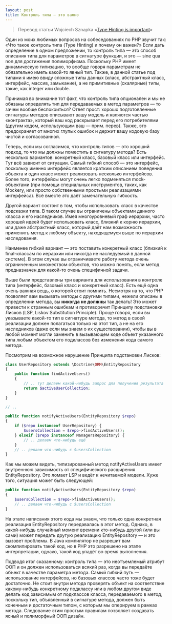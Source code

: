 ```yaml
---
layout: post
title: Контроль типа — это важно
---
```


> Перевод статьи Wojciech Sznapka
> «[Type Hinting is important](http://blog.sznapka.pl/type-hinting-is-important/)»

Один из моих любимых вопросов на собеседованиях по PHP звучит так: «Что такое контроль типа (Type Hinting) и почему он важен?»
Если дать определение в одном предложении, то контроль типа — это способ описания типа для параметров в сигнатуре функции,
и это — <span class="clarify" title="необходимое условие, лат.">sine qua non</span> для достижения полиморфизма.
Поскольку PHP имеет динамическую типизацию, то вообще говоря параметрам не обязательно
иметь какой-то явный тип. Также, в данной статье под типами я имею ввиду сложные типы данных (класс, абстрактный класс, интерфейс,
массив, замыкание), а не примитивные (скалярные) типы, такие, как integer или double.

Принимая во внимание тот факт, что контроль типа опционален и мы не обязаны определять тип для передаваемых в метод параметров — то зачем вообще беспокоиться?
Ответ прост: хорошо подготовленные сигнатуры методов описывают вашу модель и являются частью «контракта», который ваш код раскрывает
перед его потребителями (другим кодом, использующим ваш — прим. перев). Также, это предохраняет от многих глупых ошибок и держит вашу
кодовую базу чистой и согласованной.

Теперь, если мы согласимся, что контроль типов — это хороший подход, то что мы должны поместить в сигнатуру метода?
Есть несколько вариантов: конкретный класс, базовый класс или интерфейс.
Тут всё зависит от ситуации.
Самый гибкий способ — это интерфейс, поскольку именно интерфейс является кратким описанием поведения объекта
и один класс может реализовать несколько интерфейсов.
Более того, интерфейсы могут очень легко подменяться mock-объектами (при помощи специальных инструментов,
таких, как Mockery, или просто собственными простыми реализациями интерфейса).
Всё вместе это даёт замечательную гибкость.

Другой вариант состоит в том, чтобы использовать класс в качестве подсказки типа.
В таком случае вы ограничены объектами  данного класса и его наследников.
Имея многоуровневый граф иерархии, часто хорошей идеей будет использовать класс, близкий к корню иерархии,
или даже абстрактный класс, который даёт нам возможность применить метод к любому объекту,
находящемуся выше по иерархии наследования.

Наименее гибкий вариант — это поставить конкретный класс (близкий к final-классам по иерархии или никогда не наследуемый в данной системе).
В этом случае вы ограничиваете работу метода очень ограниченным множеством объектов, что можно понять, если метод предназначен для какой-то
очень специфичной задачи.

Выше были представлены три варианта для использования в контроле типа (интерфейс, базовый класс и конкретный класс).
Есть ещё одна очень важная вещь, о которой стоит помнить.
Несмотря на то, что PHP позволяет вам вызывать методы с другими типами, нежели описаны в определении метода,
вы __никогда не должны__ так делать! Это может привести к странным ошибкам и противоречит
Принципу подстановки Лисков (LSP, Liskov Substitution Principle).
Проще говоря, если вы указываете какой-то тип в сигнатуре метода, то метод в своей реализации должен полагаться только на этот тип,
а не на его наследников (даже если мы знаем о их существовании), чтобы вы в любой момент
могли заменить в вызывающем коде объект указанного типа любым объектом его подклассов без изменения кода самого метода.

Посмотрим на возможное нарушение Принципа подстановки Лисков:

```php
class UserRepository extends \Doctrine\ORM\EntityRepository
{
    public function findActiveUsers()
    {
        // .. тут делаем какой-нибудь запрос для получения результата
        return $activeUserCollection;
    }
}

// ..

public function notifyActiveUsers(EntityRepository $repo)
{
    if ($repo instanceof UserRepository) {
        $usersCollection = $repo->findActiveUsers();
    } elseif ($repo instanceof ManagersRepository) {
        // .. делаем что-нибудь ещё
    }
    // .. делаем что-нибудь с $usersCollection
}
```

Как мы можем видеть, типизированный метод notifyActiveUsers имеет внутреннюю
зависимость от специфического расширения EntityRepository.
Это ломает LSP и ведёт к нечитаемой модели. Хуже того, ситуация может быть следующей:

```php
public function notifyActiveUsers(EntityRepository $repo)
{
    $usersCollection = $repo->findActiveUsers();
    // .. делаем что-нибудь с $usersCollection
}
```

На этапе написания этого кода мы знаем, что только одна конкретная реализация EntityRepository передавалась в этот метод.
Однако, в какой-нибудь случайный момент времени
кто-нибудь другой (или вы сами) может передать другую реализацию EntityRepository — и это вызовет проблемы. В Java компилятор не разрешит
вам скомпилировать такой код, но в PHP это разрешено на этапе интерпретации, однако, такой код упадёт во время выполнения.

Подводя итог сказанному: контроль типа — это неотъемлемый атрибут ООП и он должен использоваться всякий раз, когда вы передаёте объект
в качестве параметра метода. Самый гибкий путь — использование интерфейсов, но базовых классов часто тоже будет достаточно.
Не стоит внутри метода проверять объект на соответствие какому-нибудь конкретному подклассу или в любом другом виде делать
код зависимым от подклассов класса, передаваемого в метод, поскольку тип, объявленный в сигнатуре метода,
должен быть конечным и достаточным типом, с которым мы оперируем в рамках метода. Следование этим простым правилам позволяет создавать
ясный и полиморфный ООП дизайн.

